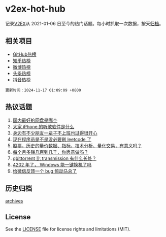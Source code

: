 # v2ex-hot-hub

 记录[V2EX](https://www.v2ex.com/)从 2021-01-06 日至今的热门话题。每小时抓取一次数据，按天[归档](archives)。
 
 ## 相关项目

- [GitHub热榜](https://github.com/lonnyzhang423/github-hot-hub)
- [知乎热榜](https://github.com/lonnyzhang423/zhihu-hot-hub)
- [微博热榜](https://github.com/lonnyzhang423/weibo-hot-hub)
- [头条热榜](https://github.com/lonnyzhang423/toutiao-hot-hub)
- [抖音热榜](https://github.com/lonnyzhang423/douyin-hot-hub)


 `更新时间：2024-11-17 01:09:09 +0800`

## 热议话题

1. [国内最好的网盘是哪个](https://www.v2ex.com/t/1090030)
1. [大家 iPhone 的听歌软件是什么](https://www.v2ex.com/t/1090112)
1. [身边有不少朋友一辈子不上班也过得很开心](https://www.v2ex.com/t/1090009)
1. [现在程序员是不是没必要刷 leetcode 了](https://www.v2ex.com/t/1090040)
1. [股票，历史的量价数据、指标，技术分析、量化交易，有意义吗？](https://www.v2ex.com/t/1090018)
1. [每个月多赚几百到几千，你愿意做吗？](https://www.v2ex.com/t/1090044)
1. [qbittorrent 比 transmission 有什么长处？](https://www.v2ex.com/t/1090062)
1. [4202 年了， Windows 能一键换机了吗](https://www.v2ex.com/t/1090146)
1. [给微信反馈一个 bug 惊动马总了](https://www.v2ex.com/t/1090053)

## 历史归档

[archives](archives)

## License

See the [LICENSE](LICENSE) file for license rights and limitations (MIT).
